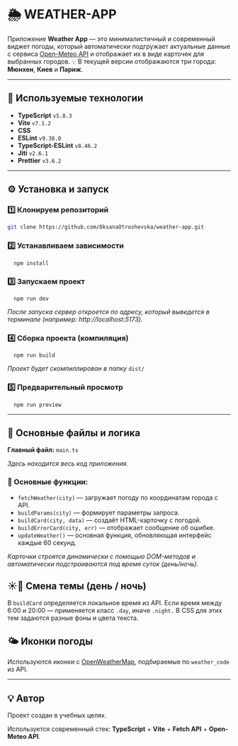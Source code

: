 # 🌦️ WEATHER-APP

Приложение **Weather App** — это минималистичный и современный виджет погоды, который автоматически подгружает актуальные данные с сервиса [Open-Meteo API](https://open-meteo.com/) и отображает их в виде карточек для выбранных городов.  💡 В текущей версии отображаются три города: **Мюнхен**, **Киев** и **Париж**.

---

## 🧰 Используемые технологии

* **TypeScript** `v5.8.3`
* **Vite** `v7.1.2`
* **CSS**
* **ESLint** `v9.38.0`
* **TypeScript-ESLint** `v8.46.2`
* **Jiti** `v2.6.1`
* **Prettier** `v3.6.2`

---

## ⚙️ Установка и запуск

### 1️⃣ Клонируем репозиторий
```bash
git clone https://github.com/OksanaOtroshevska/weather-app.git
```

### 2️⃣ Устанавливаем зависимости

```
  npm install
```

### 3️⃣ Запускаем проект

```
  npm run dev 
```
*После запуска сервер откроется по адресу, который выведется в терминале (например: http://localhost:5173).*


### 4️⃣ Сборка проекта (компиляция)

```
  npm run build
```

*Проект будет скомпиллирован в папку* `dist/`

### 5️⃣ Предварительный просмотр

```
  npm run preview
```

---
## 📂 Основные файлы и логика

  **Главный файл:** `main.ts`

*Здесь находится весь код приложения.*

### 🔧 Основные функции:

  * `fetchWeather(city)` — загружает погоду по координатам города с API.
  * `buildParams(city)` — формирует параметры запроса.
  * `buildCard(city, data)` — создаёт HTML-карточку с погодой.
  * `buildErrorCard(city, err)` — отображает сообщение об ошибке.
  * `updateWeather()` — основная функция, обновляющая интерфейс каждые 60 секунд.

  *Карточки строятся динамически с помощью DOM-методов и автоматически подстраиваются под время суток (день/ночь).*

  ## ☀️🌙 Смена темы (день / ночь)

  В `buildCard` определяется локальное время из API.
  Если время между 6:00 и 20:00 — применяется класс `.day`, иначе `.night.`
  В CSS для этих тем задаются разные фоны и цвета текста.

  ## 🌤️ Иконки погоды

  Используются иконки с [OpenWeatherMap](https://openweathermap.org/weather-conditions), подбираемые по `weather_code` из API.

---
## 💡 Автор
  Проект создан в учебных целях.
  
  Используется современный стек: **TypeScript** + **Vite** + **Fetch API** + **Open-Meteo API**.


